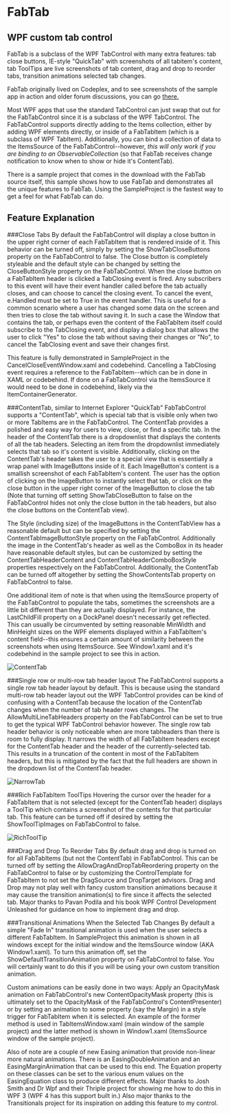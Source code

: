 FabTab
======

WPF custom tab control
------
FabTab is a subclass of the WPF TabControl with many extra features: tab close buttons, IE-style "QuickTab" with screenshots of all tabitem's content, tab ToolTips are live screenshots of tab content, drag and drop to reorder tabs, transition animations selected tab changes.

FabTab originally lived on Codeplex, and to see screenshots of the sample app in action and older forum discussions, you can go [there.](http://fabtab.codeplex.com)

Most WPF apps that use the standard TabControl can just swap that out for the FabTabControl since it is a subclass of the WPF TabControl. The FabTabControl supports directly adding to the Items collection, either by adding WPF elements directly, or inside of a FabTabItem (which is a subclass of WPF TabItem). Additionally, you can bind a collection of data to the ItemsSource of the FabTabControl--however, *this will only work if you are binding to an ObservableCollection* (so that FabTab receives change notification to know when to show or hide it's ContentTab).

There is a sample project that comes in the download with the FabTab source itself, this sample shows how to use FabTab and demonstrates all the unique features to FabTab. Using the SampleProject is the fastest way to get a feel for what FabTab can do.

Feature Explanation
------

###Close Tabs
By default the FabTabControl will display a close button in the upper right corner of each FabTabItem that is rendered inside of it. This behavior can be turned off, simply by setting the ShowTabCloseButtons property on the FabTabControl to false. The Close button is completely styleable and the default style can be changed by setting the CloseButtonStyle property on the FabTabControl. When the close button on a FabTabItem header is clicked a TabClosing event is fired. Any subscribers to this event will have their event handler called before the tab actually closes, and can choose to cancel the closing event. To cancel the event, e.Handled must be set to True in the event handler. This is useful for a common scenario where a user has changed some data on the screen and then tries to close the tab without saving it. In such a case the Window that contains the tab, or perhaps even the content of the FabTabItem itself could subscribe to the TabClosing event, and display a dialog box that allows the user to click "Yes" to close the tab without saving their changes or "No", to cancel the TabClosing event and save their changes first. 

This feature is fully demonstrated in SampleProject in the CancelCloseEventWindow.xaml and codebehind. Cancelling a TabClosing event requires a reference to the FabTabItem--which can be in done in XAML or codebehind. If done on a FabTabControl via the ItemsSource it would need to be done in codebehind, likely via the ItemContainerGenerator.

###ContentTab, similar to Internet Explorer "QuickTab"
FabTabControl supports a "ContentTab", which is special tab that is visible only when two or more TabItems are in the FabTabControl. The ContentTab provides a polished and easy way for users to view, close, or find a specific tab. In the header of the ContentTab there is a dropdownlist that displays the contents of all the tab headers. Selecting an item from the dropdownlist immediately selects that tab so it's content is visible. Additionally, clicking on the ContentTab's header takes the user to a special view that is essentially a wrap panel with ImageButtons inside of it. Each ImageButton's content is a smallish screenshot of each FabTabItem's content. The user has the option of clicking on the ImageButton to instantly select that tab, or click on the close button in the upper right corner of the ImageButton to close the tab (Note that turning off setting ShowTabCloseButton to false on the FabTabControl hides not only the close button in the tab headers, but also the close buttons on the ContentTab view). 

The Style (including size) of the ImageButtons in the ContentTabView has a reasonable default but can be specified by setting the ContentTabImageButtonStyle property on the FabTabControl. Additionally the image in the ContentTab's header as well as the ComboBox in its header have reasonable default styles, but can be customized by setting the ContentTabHeaderContent and ContentTabHeaderComboBoxStyle properties respectively on the FabTabControl. Additionally, the ContentTab can be turned off altogether by setting the ShowContentsTab property on FabTabControl to false. 

One additional item of note is that when using the ItemsSource property of the FabTabControl to populate the tabs, sometimes the screenshots are a little bit different than they are actually displayed. For instance, the LastChildFill property on a DockPanel doesn't necessarily get reflected. This can usually be circumvented by setting reasonable MinWidth and MinHeight sizes on the WPF elements displayed within a FabTabItem's content field--this ensures a certain amount of similarity between the screenshots when using ItemsSource. See Window1.xaml and it's codebehind in the sample project to see this in action.

![ContentTab](http://i3.codeplex.com/Download?ProjectName=fabtab&DownloadId=86256 "ContentTab")

###Single row or multi-row tab header layout
The FabTabControl supports a single row tab header layout by default. This is because using the standard multi-row tab header layout out the WPF TabControl provides can be kind of confusing with a ContentTab because the location of the ContentTab changes when the number of tab header rows changes. The AllowMultiLineTabHeaders property on the FabTabControl can be set to true to get the typical WPF TabControl behavior however. The single row tab header behavior is only noticeable when are more tabheaders than there is room to fully display. It narrows the width of all FabTabItem headers except for the ContentTab header and the header of the currently-selected tab. This results in a truncation of the content in most of the FabTabItem headers, but this is mitigated by the fact that the full headers are shown in the dropdown list of the ContentTab header.

![NarrowTab](http://i3.codeplex.com/Download?ProjectName=fabtab&DownloadId=86258 "Narrow Tabs")

###Rich FabTabItem ToolTips
Hovering the cursor over the header for a FabTabItem that is not selected (except for the ContentTab header) displays a ToolTip which contains a screenshot of the contents for that particular tab. This feature can be turned off if desired by setting the ShowToolTipImages on FabTabControl to false.

![RichToolTip](http://i3.codeplex.com/Download?ProjectName=fabtab&DownloadId=86259 "Rich ToolTip")

###Drag and Drop To Reorder Tabs
By default drag and drop is turned on for all FabTabItems (but not the ContentTab) in FabTabControl. This can be turned off by setting the AllowDragAndDropTabReordering property on the FabTabControl to false or by customizing the ControlTemplate for FabTabItem to not set the DragSource and DropTarget advisors. Drag and Drop may not play well with fancy custom transition animations because it may cause the transition animation(s) to fire since it affects the selected tab. Major thanks to Pavan Podila and his book WPF Control Development Unleashed for guidance on how to implement drag and drop.

###Transitional Animations When the Selected Tab Changes
By default a simple "Fade In" transitional animation is used when the user selects a different FabTabItem. In SampleProject this animation is shown in all windows except for the initial window and the ItemsSource window (AKA Window1.xaml). To turn this animation off, set the ShowDefaultTransitionAnimation property on FabTabControl to false. You will certainly want to do this if you will be using your own custom transition animation.

Custom animations can be easily done in two ways: Apply an OpacityMask animation on FabTabControl's new ContentOpacityMask property (this is ultimately set to the OpacityMask of the FabTabControl's ContentPresenter) or by setting an animation to some property (say the Margin) in a style trigger for FabTabItem when it is selected. An example of the former method is used in TabItemsWindow.xaml (main window of the sample project) and the latter method is shown in Window1.xaml (ItemsSource window of the sample project).

Also of note are a couple of new Easing animation that provide non-linear more natural animations. There is an EasingDoubleAnimation and an EasingMarginAnimation that can be used to this end. The Equation property on these classes can be set to the various enum values on the EasingEquation class to produce different effects. Major thanks to Josh Smith and Dr Wpf and their Thriple project for showing me how to do this in WPF 3 (WPF 4 has this support built in.) Also major thanks to the Transitionals project for its inspiration on adding this feature to my control.
